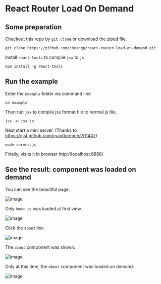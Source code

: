 # React Router Load On Demand

## Some preparation

Checkout this repo by `git clone` or download the ziped file.

```
git clone https://github.com/chyingp/react-router-load-on-demand.git
```

Install `react-tools` to compile `jsx` to `js` 

```
npm install -g react-tools
```

## Run the example

Enter the `example` folder via command line

```
cd example
```

Then run `jsx` to compile jsx format file to normal js file.

```
jsx -w jsx js
```

Next start a mini server. (Thanks to https://gist.github.com/ryanflorence/701407)

```
node server.js
```

Finally, visits it in browser http://localhost:8888/

## See the result: component was loaded on demand

You can see the beautiful page.

![image](https://cloud.githubusercontent.com/assets/2383346/9149609/558d1784-3de4-11e5-9129-f358a5c2f755.png)


Only `home.js` was loaded at first view.

![image](https://cloud.githubusercontent.com/assets/2383346/9149601/27c9ce00-3de4-11e5-8b99-149d9544df79.png)

Click the `about` link

![image](https://cloud.githubusercontent.com/assets/2383346/9149612/6fd1126c-3de4-11e5-9c51-e939c6036334.png)

The `about` component was shown.

![image](https://cloud.githubusercontent.com/assets/2383346/9149613/7d14c8ec-3de4-11e5-81a0-cd46f9cc8bd4.png)

Only at this time, the `about` component was loaded on demand.

![image](https://cloud.githubusercontent.com/assets/2383346/9149620/a7f95dca-3de4-11e5-8576-ba7e5104ddad.png)


